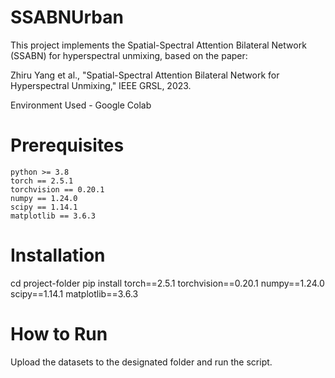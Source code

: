 # SSABNUrban
This project implements the Spatial-Spectral Attention Bilateral Network (SSABN) for hyperspectral unmixing, based on the paper: 

Zhiru Yang et al., "Spatial-Spectral Attention Bilateral Network for Hyperspectral Unmixing," IEEE GRSL, 2023.

Environment Used - Google Colab

# Prerequisites
```
python >= 3.8
torch == 2.5.1
torchvision == 0.20.1
numpy == 1.24.0
scipy == 1.14.1
matplotlib == 3.6.3
```
# Installation
cd project-folder
pip install torch==2.5.1 torchvision==0.20.1 numpy==1.24.0 scipy==1.14.1
matplotlib==3.6.3

# How to Run
Upload the datasets to the designated folder and run the script.
